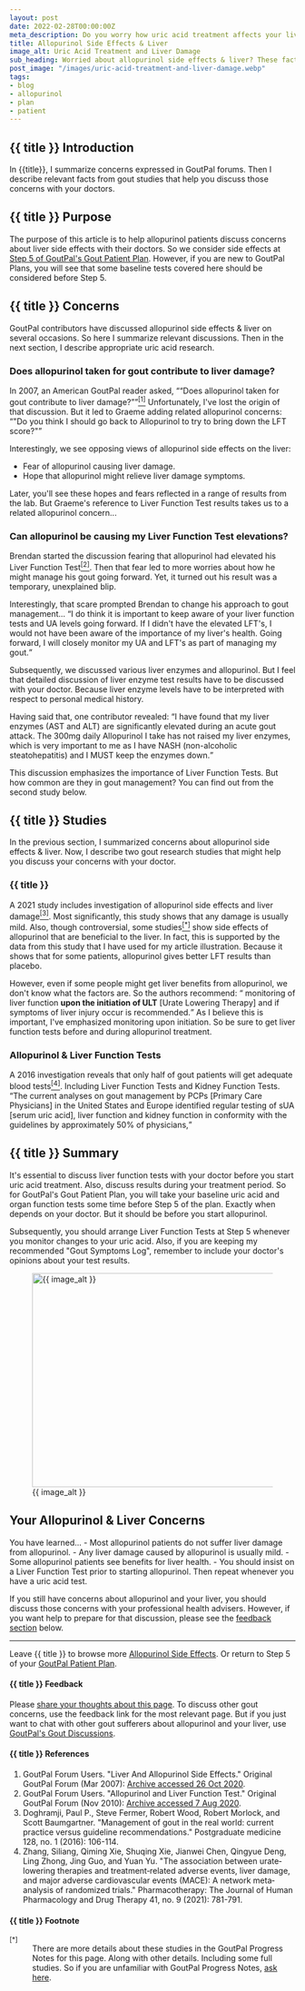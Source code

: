 ```yaml
---
layout: post
date: 2022-02-28T00:00:00Z
meta_description: Do you worry how uric acid treatment affects your liver? Read the latest science here. Resolve your concerns about allopurinol side effects on the liver.
title: Allopurinol Side Effects & Liver
image_alt: Uric Acid Treatment and Liver Damage
sub_heading: Worried about allopurinol side effects & liver? These facts help you resolve concerns with your doctor.
post_image: "/images/uric-acid-treatment-and-liver-damage.webp"
tags:
- blog
- allopurinol
- plan
- patient
---
```


<h2 id="intro">{{ title }} Introduction</h2>
In {{title}}, I summarize concerns expressed in GoutPal forums. Then I describe relevant facts from gout studies that help you discuss those concerns with your doctors.

<h2 id="intent">{{ title }} Purpose</h2>
The purpose of this article is to help allopurinol patients discuss concerns about liver side effects with their doctors. So we consider side effects at <a href="/blog/starting-gout-plans/#am">Step 5 of GoutPal's Gout Patient Plan</a>. However, if you are new to GoutPal Plans, you will see that some baseline tests covered here should be considered before Step 5.

<h2 id="concerns">{{ title }} Concerns</h2>
GoutPal contributors have discussed allopurinol side effects & liver on several occasions. So here I summarize relevant discussions. Then in the next section, I describe appropriate uric acid research.

<h3 id="damage">Does allopurinol taken for gout contribute to liver damage?</h3>
In 2007, an American GoutPal reader asked, <q cite="https://web.archive.org/web/20201026065932/gout-pal.com/allopurinol-side-effects/2007/03/">“Does allopurinol taken for gout contribute to liver damage?”</q><a href="#ref1"><sup>[1]</sup></a>
Unfortunately, I've lost the origin of that discussion. But it led to Graeme adding related allopurinol concerns: <q cite="https://web.archive.org/web/20201026065932/gout-pal.com/allopurinol-side-effects/2007/03/">"Do you think I should go back to Allopurinol to try to bring down the LFT score?"</q>

Interestingly, we see opposing views of allopurinol side effects on the liver:
- Fear of allopurinol causing liver damage.
- Hope that allopurinol might relieve liver damage symptoms.

Later, you'll see these hopes and fears reflected in a range of results from the lab. But Graeme's reference to Liver Function Test results takes us to a related allopurinol concern...

<h3 id="lft">Can allopurinol be causing my Liver Function Test elevations?</h3>
Brendan started the discussion fearing that allopurinol had elevated his Liver Function Test<a href="#ref2"><sup>[2]</sup></a>. Then that fear led to more worries about how he might manage his gout going forward. Yet, it turned out his result was a temporary, unexplained blip.

Interestingly, that scare prompted Brendan to change his approach to gout management...
<q cite="https://web.archive.org/web/20200807161104/https://gout-pal.com/gout-pal-forum/please-help-my-gout/liver-function-test/">I do think it is important to keep aware of your liver function tests and UA levels going forward.  If I didn't have the elevated LFT's, I would not have been aware of the importance of my liver's health.  Going forward, I will closely monitor my UA and LFT's as part of managing my gout.</q>

Subsequently, we discussed various liver enzymes and allopurinol. But I feel that detailed discussion of liver enzyme test results have to be discussed with your doctor. Because liver enzyme levels have to be interpreted with respect to personal medical history.

Having said that, one contributor revealed:
<q cite="https://web.archive.org/web/20200807161104/https://gout-pal.com/gout-pal-forum/please-help-my-gout/liver-function-test/">I have found that my liver enzymes (AST and ALT) are significantly elevated during an acute gout attack. The 300mg daily Allopurinol I take has not raised my liver enzymes, which is very important to me as I have NASH (non-alcoholic steatohepatitis) and I MUST keep the enzymes down.</q>

This discussion emphasizes the importance of Liver Function Tests. But how common are they in gout management? You can find out from the second study below.

<h2 id="facts">{{ title }} Studies</h2>
In the previous section, I summarized concerns about allopurinol side effects & liver. Now, I describe two gout research studies that might help you discuss your concerns with your doctor.

<h3 id="effect">{{ title }}</h3>
A 2021 study includes investigation of allopurinol side effects and liver damage<a href="#ref3"><sup>[3]</sup></a>. Most significantly, this study shows that any damage is usually mild. Also, though controversial, some studies<a href="#fn1"><sup>[*]</sup></a> show side effects of allopurinol that are beneficial to the liver. In fact, this is supported by the data from this study that I have used for my article illustration. Because it shows that for some patients, allopurinol gives better LFT results than placebo. 

However, even if some people might get liver benefits from allopurinol, we don't know what the factors are. So the authors recommend:
<q cite="https://doi.org/10.1002/phar.2609"> monitoring of liver function <b>upon the initiation of ULT</b> [Urate Lowering Therapy] and if symptoms of liver injury occur is recommended.</q> As I believe this is important, I've emphasized monitoring upon initiation. So be sure to get liver function tests before and during allopurinol treatment.

<h3 id="test">Allopurinol & Liver Function Tests</h3>
A 2016 investigation reveals that only half of gout patients will get adequate blood tests<a href="#ref4"><sup>[4]</sup></a>. Including Liver Function Tests and Kidney Function Tests.
<q cite="http://dx.doi.org/10.1080/00325481.2016.1114878">The current analyses on gout management by PCPs [Primary Care Physicians] in the United States and Europe identified regular testing of sUA [serum uric acid], liver function and kidney function in conformity with the guidelines by approximately 50% of physicians,</q>

<h2 id="summary">{{ title }} Summary</h2>
It's essential to discuss liver function tests with your doctor before you start uric acid treatment. Also, discuss results during your treatment period. So for GoutPal's Gout Patient Plan, you will take your baseline uric acid and organ function tests some time before Step 5 of the plan. Exactly when depends on your doctor. But it should be before you start allopurinol.  

Subsequently, you should arrange Liver Function Tests at Step 5 whenever you monitor changes to your uric acid. Also, if you are keeping my recommended "Gout Symptoms Log", remember to include your doctor's opinions about your test results.

<figure id="image" class="inner">
<img src="{{ post_image }}" alt="{{ image_alt }}"  width="610" height="377">
  <figcaption>{{ image_alt }}</figcaption>
</figure>

<h2 id="next">Your Allopurinol & Liver Concerns</h2>
You have learned...
- Most allopurinol patients do not suffer liver damage from allopurinol.
- Any liver damage caused by allopurinol is usually mild.
- Some allopurinol patients see benefits for liver health.
- You should insist on a Liver Function Test prior to starting allopurinol. Then repeat whenever you have a uric acid test.

If you still have concerns about allopurinol and your liver, you should discuss those concerns with your professional health advisers. However, if you want help to prepare for that discussion, please see the <a href="#feedback">feedback section</a> below.
<hr />

Leave {{ title }} to browse more <a href="/allopurinol/allopurinol-side-effects/">Allopurinol Side Effects</a>. Or return to Step 5 of your <a href="/blog/starting-gout-plans/#am">GoutPal Patient Plan</a>.

<h4 id="feedback">{{ title }} Feedback</h4>
Please <a href="{{ site.social_links.github }}issues/26">share your thoughts about this page</a>. To discuss other gout concerns, use the feedback link for the most relevant page. But if you just want to chat with other gout sufferers about allopurinol and your liver, use <a href="{{ site.social_links.github }}discussions">GoutPal's Gout Discussions</a>.

<h4 id="refs">{{ title }} References</h4>
<ol>
	<li id="ref1">GoutPal Forum Users. "Liver And Allopurinol Side Effects." Original GoutPal Forum (Mar 2007): <a href="https://web.archive.org/web/20201026065932/gout-pal.com/allopurinol-side-effects/2007/03/">Archive accessed 26 Oct 2020</a>.</li>
	<li id="ref2">GoutPal Forum Users. "Allopurinol and Liver Function Test." Original GoutPal Forum (Nov 2010): <a href="https://web.archive.org/web/20200807161104/https://gout-pal.com/gout-pal-forum/please-help-my-gout/liver-function-test/">Archive accessed 7 Aug 2020</a>.</li>
	<li id="ref3">Doghramji, Paul P., Steve Fermer, Robert Wood, Robert Morlock, and Scott Baumgartner. "Management of gout in the real world: current practice versus guideline recommendations." Postgraduate medicine 128, no. 1 (2016): 106-114.</li>
	<li id="ref4">Zhang, Siliang, Qiming Xie, Shuqing Xie, Jianwei Chen, Qingyue Deng, Ling Zhong, Jing Guo, and Yuan Yu. "The association between urate‐lowering therapies and treatment‐related adverse events, liver damage, and major adverse cardiovascular events (MACE): A network meta‐analysis of randomized trials." Pharmacotherapy: The Journal of Human Pharmacology and Drug Therapy 41, no. 9 (2021): 781-791.</li>
</ol>

<h4 id="footnote">{{ title }} Footnote</h4>
<dl>
<dt id="fn1"><sup>[*]</sup></dt><dd>There are more details about these studies in the GoutPal Progress Notes for this page. Along with other details. Including some full studies. So if you are unfamiliar with GoutPal Progress Notes, <a href="https://github.com/kct2020/goutpal-com-skeleventy/issues/9">ask here</a>.</dd>
</dl>
